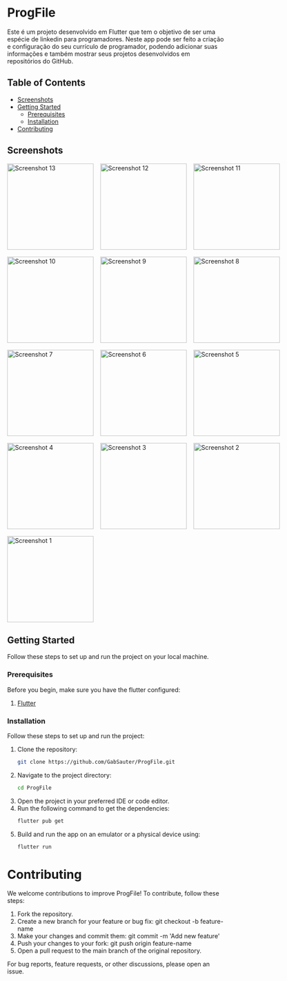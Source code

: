 # ProgFile

Este é um projeto desenvolvido em Flutter que tem o objetivo de ser uma espécie de linkedin para programadores.
Neste app pode ser feito a criação e configuração do seu currículo de programador, podendo adicionar suas informações e também mostrar seus projetos desenvolvidos em repositórios do GitHub.

## Table of Contents

- [Screenshots](#screenshots)
- [Getting Started](#getting-started)
  - [Prerequisites](#prerequisites)
  - [Installation](#installation)
- [Contributing](#contributing)

## Screenshots

<div style="display: grid; grid-template-columns: repeat(3, 1fr); gap: 16px;">

  <img src="https://github.com/GabSauter/Progfile/assets/99730281/936d2008-8bc6-4bba-a58b-596a39df1737" width="200" alt="Screenshot 13">
  <img src="https://github.com/GabSauter/Progfile/assets/99730281/10c7f381-0fcb-4d39-8ace-def13769c732" width="200" alt="Screenshot 12">
  <img src="https://github.com/GabSauter/Progfile/assets/99730281/9144cde4-b3a4-40f2-a764-726d5feb2dca" width="200" alt="Screenshot 11">

  <img src="https://github.com/GabSauter/Progfile/assets/99730281/dae76028-40a3-4479-87ba-73e742ee2f37" width="200" alt="Screenshot 10">
  <img src="https://github.com/GabSauter/Progfile/assets/99730281/f0e4370b-2036-4adc-93f6-9ed034eaa30b" width="200" alt="Screenshot 9">
  <img src="https://github.com/GabSauter/Progfile/assets/99730281/50213413-5216-4503-ae50-4dca24d55041" width="200" alt="Screenshot 8">

  <img src="https://github.com/GabSauter/Progfile/assets/99730281/3090ddab-afeb-4969-93a8-358f2eb29a16" width="200" alt="Screenshot 7">
  <img src="https://github.com/GabSauter/Progfile/assets/99730281/b101fac6-48e0-4a1d-ab0a-a9980932c3d6" width="200" alt="Screenshot 6">
  <img src="https://github.com/GabSauter/Progfile/assets/99730281/a2fb30fc-4f13-4aac-9ace-a4da1ba9e9cf" width="200" alt="Screenshot 5">

  <img src="https://github.com/GabSauter/Progfile/assets/99730281/cd44c921-54cd-4be6-a834-f5def100ee21" width="200" alt="Screenshot 4">
  <img src="https://github.com/GabSauter/Progfile/assets/99730281/8a4013db-4816-4a14-bbfb-ac64a8283506" width="200" alt="Screenshot 3">
  <img src="https://github.com/GabSauter/Progfile/assets/99730281/dc7812c1-f2e8-43a8-88d0-26da492e4759" width="200" alt="Screenshot 2">
  <img src="https://github.com/GabSauter/Progfile/assets/99730281/756c2bb2-0710-4e4f-8c2d-83b38c5d938d" width="200" alt="Screenshot 1">

</div>

## Getting Started
Follow these steps to set up and run the project on your local machine.

### Prerequisites
Before you begin, make sure you have the flutter configured:

1. [Flutter](https://docs.flutter.dev/get-started/install)

### Installation

Follow these steps to set up and run the project:

1. Clone the repository:
    ``` bash
    git clone https://github.com/GabSauter/ProgFile.git
2. Navigate to the project directory:
    ``` bash
    cd ProgFile
3. Open the project in your preferred IDE or code editor.
4. Run the following command to get the dependencies:
    ``` bash
    flutter pub get
5. Build and run the app on an emulator or a physical device using:
    ``` bash
    flutter run

# Contributing

We welcome contributions to improve ProgFile! To contribute, follow these steps:

1. Fork the repository.
2. Create a new branch for your feature or bug fix: git checkout -b feature-name
3. Make your changes and commit them: git commit -m 'Add new feature'
4. Push your changes to your fork: git push origin feature-name
5. Open a pull request to the main branch of the original repository.
   
For bug reports, feature requests, or other discussions, please open an issue.
